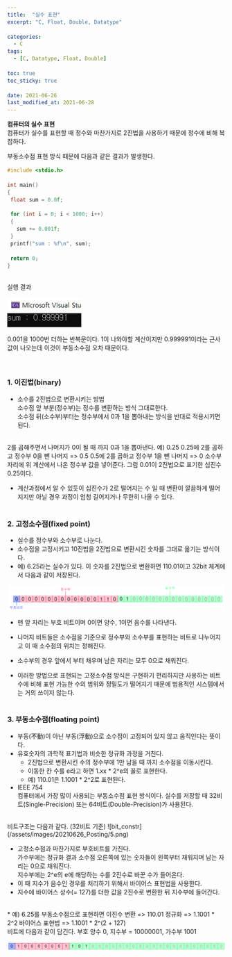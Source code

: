 ```yaml
---
title:  "실수 표현"
excerpt: "C, Float, Double, Datatype"

categories:
  - C
tags:
  - [C, Datatype, Float, Double]

toc: true
toc_sticky: true
 
date: 2021-06-26
last_modified_at: 2021-06-28
---  
```


**컴퓨터의 실수 표현**  
컴퓨터가 실수를 표현할 때 정수와 마찬가지로 2진법을 사용하기 때문에 정수에 비해 복잡하다.  

부동소수점 표현 방식 때문에 다음과 같은 결과가 발생한다.

 ``` c
#include <stdio.h>

int main()
{
  float sum = 0.0f;
  
  for (int i = 0; i < 1000; i++)
  {
    sum += 0.001f;
  }
  printf("sum : %f\n", sum);

  return 0;
}
```  

<br/>
실행 결과  
  
 ![datatype size](/assets/images/20210626_Posting/4.PNG)  

 0.001을 1000번 더하는 반복문이다. 1이 나와야할 계산이지만 0.999991이라는 근사값이 나오는데 이것이 부동소수점 오차 때문이다.  
  <br/><br/>

### 1. 이진법(binary)  
  * 소수를 2진법으로 변환시키는 방법  
    소수점 앞 부분(정수부)는 정수를 변환하는 방식 그대로한다.  
    소수점 뒤(소수부)부터는 정수부에서 0과 1을 뽑아내는 방식을 반대로 적용시키면 된다.
  <br/>  
     2를 곱해주면서 나머지가 0이 될 때 까지 0과 1을 뽑아낸다.  
     예) 0.25  
      0.25에 2를 곱하고 정수부 0을 뺀 나머지 => 0.5  
      0.5에 2를 곱하고 정수부 1을 뺀 나머지 => 0  
      소수부 자리에 위 계산에서 나온 정수부 값을 넣어준다.  
      그럼 0.01이 2진법으로 표기한 십진수 0.25이다.
      <br/>  
      
  * 계산과정에서 알 수 있듯이 십진수가 2로 떨어지는 수 일 때 변환이 깔끔하게 떨어지지만 아닐 경우 과정이 엄청 길어지거나 무한히 나올 수 있다.
  <br/><br/>

### 2. 고정소수점(fixed point) 
  * 실수를 정수부와 소수부로 나눈다.
  * 소수점을 고정시키고 10진법을 2진법으로 변환시킨 숫자를 그대로 옮기는 방식이다.  
  * 예) 6.25라는 실수가 있다. 이 숫자를 2진법으로 변환하면 110.01이고 32bit 체계에서 다음과 같이 저장된다.  
  

   ![memory](/assets/images/20210626_Posting/3.png)  
  * 맨 앞 자리는 부호 비트이며 0이면 양수, 1이면 음수를 나타낸다.
  * 나머지 비트들은 소수점을 기준으로 정수부와 소수부를 표현하는 비트로 나누어지고 이 때 소수점의 위치는 정해진다.
  * 소수부의 경우 앞에서 부터 채우며 남은 자리는 모두 0으로 채워진다.

  * 이러한 방법으로 표현되는 고정소수점 방식은 구현하기 편리하지만 사용하는 비트 수에 비해 표현 가능한 수의 범위와 정밀도가 떨어지기 때문에 범용적인 시스템에서는 거의 쓰이지 않는다.
  <br/><br/>

  ### 3. 부동소수점(floating point)  
  * 부동(不動)이 아닌 부동(浮動)으로 소수점이 고정되어 있지 않고 움직인다는 뜻이다.
  * 유효숫자의 과학적 표기법과 비슷한 정규화 과정을 거친다.  
    - 2진법으로 변환시킨 수의 정수부에 1만 남을 때 까지 소수점을 이동시킨다.
    - 이동한 칸 수를 e라고 하면 1.xx * 2^e의 꼴로 표현한다.
    - 예) 110.01은 1.1001 * 2^2로 표현된다.
  * IEEE 754  
  컴퓨터에서 가장 많이 사용되는 부동소수점 표현 방식이다. 실수를 저장할 때 32비트(Single-Precision) 또는 64비트(Double-Precision)가 사용된다.  
  <br/> 
  비트구조는 다음과 같다. (32비트 기준)  
 ![bit_constr](/assets/images/20210626_Posting/5.png)  

  * 고정소수점과 마찬가지로 부호비트를 가진다.  
 가수부에는 정규화 결과 소수점 오른쪽에 있는 숫자들이 왼쪽부터 채워지며 남는 자리는 0으로 채워진다.  
 지수부에는 2^e의 e에 해당하는 수를 2진수로 바꾼 수가 들어온다. 
 * 이 때 지수가 음수인 경우를 처리하기 위해서 바이어스 표현법을 사용한다.
 * 지수에 바이어스 상수(= 127)를 더한 값을 2진수로 변환한 뒤 지수부에 들어간다.  
 <br/>
 * 예) 6.25를 부동소수점으로 표현하면  
 이진수 변환 => 110.01  
 정규화 => 1.1001 * 2^2
 바이어스 표현법 => 1.1001 * 2^(2 + 127)  
 <br/>
 비트에 다음과 같이 담긴다.  
 부호 양수 0, 지수부 = 10000001, 가수부 1001  
 
 ![result](/assets/images/20210626_Posting/6.png)  
 <br/><br/>  
